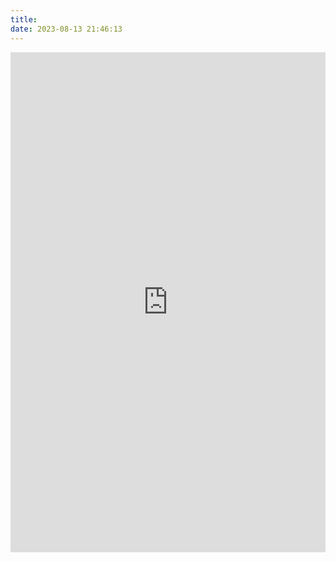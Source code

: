 ```yaml
---
title: 
date: 2023-08-13 21:46:13
---
```

<iframe src="https://kongtiao.wudl.cn/" width="100%" frameborder="0" scrolling="auto" height="800px"></iframe>